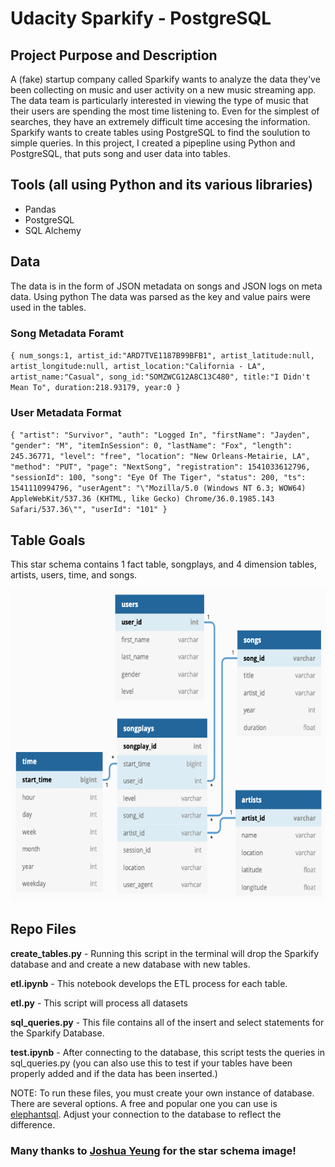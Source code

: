 # Udacity Sparkify - PostgreSQL

## Project Purpose and Description

A (fake) startup company called Sparkify wants to analyze the data they've been collecting on music and user activity on a new music streaming app.  The data team is particularly interested in viewing the type of music that their users are spending the most time listening to.  Even for the simplest of searches, they have an extremely difficult time accesing the information.  Sparkify wants to create tables using PostgreSQL to find the soulution to simple queries.  In this project, I created a pipepline using Python and PostgreSQL, that puts song and user data into tables.  

## Tools (all using Python and its various libraries)
   - Pandas
   - PostgreSQL
   - SQL Alchemy
   
## Data

The data is in the form of JSON metadata on songs and JSON logs on meta data.  Using python  The data was parsed as the key and value pairs were used in the tables.  

### Song Metadata Foramt

   `{
      num_songs:1,
      artist_id:"ARD7TVE1187B99BFB1",
      artist_latitude:null,
      artist_longitude:null,
      artist_location:"California - LA",
      artist_name:"Casual",
      song_id:"SOMZWCG12A8C13C480",
      title:"I Didn't Mean To",
      duration:218.93179,
      year:0
   }`

### User Metadata Format

`{
  "artist": "Survivor",
  "auth": "Logged In",
  "firstName": "Jayden",
  "gender": "M",
  "itemInSession": 0,
  "lastName": "Fox",
  "length": 245.36771,
  "level": "free",
  "location": "New Orleans-Metairie, LA",
  "method": "PUT",
  "page": "NextSong",
  "registration": 1541033612796,
  "sessionId": 100,
  "song": "Eye Of The Tiger",
  "status": 200,
  "ts": 1541110994796,
  "userAgent": "\"Mozilla/5.0 (Windows NT 6.3; WOW64) AppleWebKit/537.36 (KHTML, like Gecko) Chrome/36.0.1985.143 Safari/537.36\"",
  "userId": "101"
}`

## Table Goals
 
 This star schema contains 1 fact table, songplays, and 4 dimension tables, artists, users, time, and songs. 
 
 <p align="center">
<img src="data/ft.png" width="700" height="500">
</p>

## Repo Files

**create_tables.py** - Running this script in the terminal will drop the Sparkify database and and create a new database with new tables. 

**etl.ipynb** - This notebook develops the ETL process for each table. 

**etl.py** - This script will process all datasets 

**sql_queries.py** -  This file contains all of the insert and select statements for the Sparkify Database.  

**test.ipynb** - After connecting to the database, this script tests the queries in sql_queries.py (you can also use this to test if your tables have been properly added and if the data has been inserted.)

NOTE:  To run these files, you must create your own instance of database. There are several options.  A free and popular one you can use is [elephantsql](https://customer.elephantsql.com/instance/create).  Adjust your connection to the database to reflect the difference.  

 
### Many thanks to [Joshua Yeung](https://towardsdatascience.com/data-modeling-for-a-music-streaming-app-db46a4595e4e) for the star schema image!
